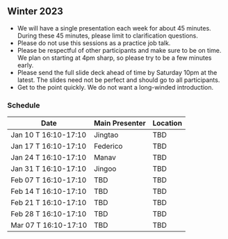 ## Winter 2023

- We will have a single presentation each week for about 45 minutes. During these 45 minutes, please limit to clarification questions.
- Please do not use this sessions as a practice job talk.
- Please be respectful of other participants and make sure to be on time. We plan on starting at 4pm sharp, so please try to be a few minutes early.
- Please send the full slide deck ahead of time by Saturday 10pm at the latest. The slides need not be perfect and should go to all participants.
- Get to the point quickly. We do not want a long-winded introduction.

### Schedule

| Date                        | Main Presenter | Location      |
|-----------------------------|----------------|---------------|
| Jan 10 T 16:10-17:10        | Jingtao        | TBD           |
| Jan 17 T 16:10-17:10        | Federico       | TBD           |
| Jan 24 T 16:10-17:10        | Manav          | TBD           |
| Jan 31 T 16:10-17:10        | Jingoo         | TBD           |
| Feb 07 T 16:10-17:10        | TBD            | TBD           |
| Feb 14 T 16:10-17:10        | TBD            | TBD           |
| Feb 21 T 16:10-17:10        | TBD            | TBD           |
| Feb 28 T 16:10-17:10        | TBD            | TBD           |
| Mar 07 T 16:10-17:10        | TBD            | TBD           |

